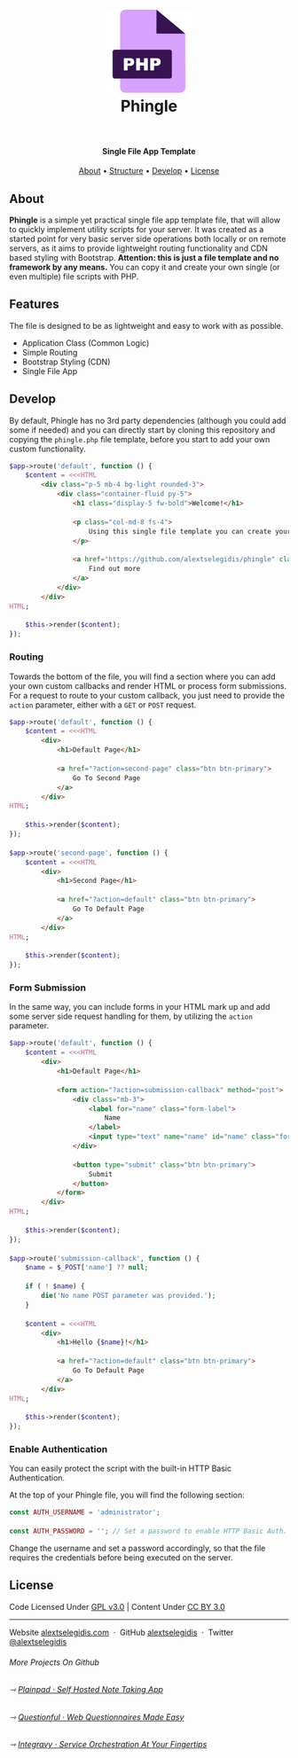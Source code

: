 <h1 align="center">
    <br>
    <a href="https://easyappointments.org">
        <img src="https://raw.githubusercontent.com/alextselegidis/phingle/main/logo.png" alt="Phingle" width="150">
    </a>
    <br>
    Phingle
    <br>
</h1>

<br>

<h4 align="center">
    Single File App Template
</h4>

<p align="center">
  <a href="#about">About</a> •
  <a href="#features">Structure</a> •
  <a href="#setup">Develop</a> •
  <a href="#license">License</a>
</p>

## About

**Phingle** is a simple yet practical single file app template file, that will allow to quickly implement utility 
scripts for your server. It was created as a started point for very basic server side operations both locally or on 
remote servers, as it aims to provide lightweight routing functionality and CDN based styling with Bootstrap. 
**Attention: this is just a file template and no framework by any means.** You can copy it and create your own single
(or even multiple) file scripts with PHP. 

## Features

The file is designed to be as lightweight and easy to work with as possible. 

* Application Class (Common Logic)
* Simple Routing
* Bootstrap Styling (CDN)
* Single File App

## Develop

By default, Phingle has no 3rd party dependencies (although you could add some if needed) and you can directly start by 
cloning this repository and copying the `phingle.php` file template, before you start to add your own custom 
functionality.

```php
$app->route('default', function () {
	$content = <<<HTML
        <div class="p-5 mb-4 bg-light rounded-3">
            <div class="container-fluid py-5">
                <h1 class="display-5 fw-bold">Welcome!</h1>
                
                <p class="col-md-8 fs-4">
                    Using this single file template you can create your own scripts for any use case.     
                </p>
                
                <a href="https://github.com/alextselegidis/phingle" class="btn btn-primary btn-lg">
                    Find out more
                </a>
            </div>
        </div>
HTML;

	$this->render($content);
});
```

### Routing

Towards the bottom of the file, you will find a section where you can add your own custom callbacks and render HTML or 
process form submissions. For a request to route to your custom callback, you just need to provide the `action` 
parameter, either with a `GET` or `POST` request. 

```php
$app->route('default', function () {
	$content = <<<HTML
        <div>
            <h1>Default Page</h1>
            
            <a href="?action=second-page" class="btn btn-primary">
                Go To Second Page
            </a>
        </div>
HTML;

	$this->render($content);
});

$app->route('second-page', function () {
	$content = <<<HTML
        <div>
            <h1>Second Page</h1>
            
            <a href="?action=default" class="btn btn-primary">
                Go To Default Page
            </a>
        </div>
HTML;

	$this->render($content);
});
```

### Form Submission

In the same way, you can include forms in your HTML mark up and add some server side request handling for them, by 
utilizing the `action` parameter.

```php
$app->route('default', function () {
	$content = <<<HTML
        <div>
            <h1>Default Page</h1>
            
            <form action="?action=submission-callback" method="post">
                <div class="mb-3">
                    <label for="name" class="form-label">
                        Name
                    </label>
                    <input type="text" name="name" id="name" class="form-control" required />
                </div>
                
                <button type="submit" class="btn btn-primary">
                    Submit    
                </button>
            </form>
        </div>
HTML;

	$this->render($content);
});

$app->route('submission-callback', function () {
    $name = $_POST['name'] ?? null;
    
    if ( ! $name) {
        die('No name POST parameter was provided.'); 
    }

	$content = <<<HTML
        <div>
            <h1>Hello {$name}!</h1>
            
            <a href="?action=default" class="btn btn-primary">
                Go To Default Page
            </a>
        </div>
HTML;

	$this->render($content);
});
```

### Enable Authentication

You can easily protect the script with the built-in HTTP Basic Authentication. 

At the top of your Phingle file, you will find the following section: 

```php
const AUTH_USERNAME = 'administrator';

const AUTH_PASSWORD = ''; // Set a password to enable HTTP Basic Auth.
```

Change the username and set a password accordingly, so that the file requires the credentials before being executed on 
the server.


## License

Code Licensed Under [GPL v3.0](https://www.gnu.org/licenses/gpl-3.0.en.html) | Content Under [CC BY 3.0](https://creativecommons.org/licenses/by/3.0/)

---

Website [alextselegidis.com](https://alextselegidis.com) &nbsp;&middot;&nbsp;
GitHub [alextselegidis](https://github.com/alextselegidis) &nbsp;&middot;&nbsp;
Twitter [@alextselegidis](https://twitter.com/AlexTselegidis)

###### More Projects On Github
###### ⇾ [Plainpad &middot; Self Hosted Note Taking App](https://github.com/alextselegidis/plainpad)
###### ⇾ [Questionful &middot; Web Questionnaires Made Easy](https://github.com/alextselegidis/questionful)
###### ⇾ [Integravy &middot; Service Orchestration At Your Fingertips](https://github.com/alextselegidis/integravy)
